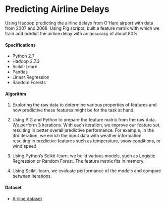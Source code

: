 # Predicting Airline Delays

Using Hadoop predicting the airline delays from O'Hare airport with data from 2007 and 2008. Using Pig scripts, built a feature matrix with which we train and predict the airline delay with an accuracy of about 80%

#### Specifications

- Python 2.7
- Hadoop 2.7.3
- Scikit-Learn
- Pandas
- Linear Regression
- Random Forests

#### Algorithm

1. Exploring the raw data to determine various properties of features and how predictive these features might be for the task at hand.

2. Using PIG and Python to prepare the feature matrix from the raw data. We perform 3 iterations. With each iteration, we improve our feature set, resulting in better overall predictive performance. For example, in the 3rd iteration, we enrich the input data with weather information, resulting in predictive features such as temperature, snow conditions, or wind speed.

3. Using Python’s Scikit-learn, we build various models, such as Logistic Regression or Random Forest. The feature matrix fits in memory.

4. Using Scikit-learn, we evaluate performance of the models and compare between iterations.


#### Dataset

- [Airline dataset](http://stat-computing.org/dataexpo/2009/the-data.html)


